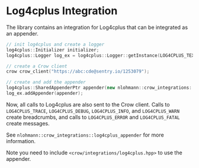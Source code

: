 # Log4cplus Integration

The library contains an integration for Log4cplus that can be integrated as an appender.

```cpp
// init log4cplus and create a logger
log4cplus::Initializer initializer;
log4cplus::Logger log_ex = log4cplus::Logger::getInstance(LOG4CPLUS_TEXT("example logger"));

// create a Crow client
crow crow_client("https://abc:cde@sentry.io/1253079");

// create and add the appender
log4cplus::SharedAppenderPtr appender(new nlohmann::crow_integrations::log4cplus_appender(crow_client));
log_ex.addAppender(appender);
```

Now, all calls to Log4cplus are also sent to the Crow client. Calls to `LOG4CPLUS_TRACE`, `LOG4CPLUS_DEBUG`, `LOG4CPLUS_INFO`, and `LOG4CPLUS_WARN` create breadcrumbs, and calls to `LOG4CPLUS_ERROR` and `LOG4CPLUS_FATAL` create messages.

See `nlohmann::crow_integrations::log4cplus_appender` for more information.

Note you need to include `<crow/integrations/log4cplus.hpp>` to use the appender.
